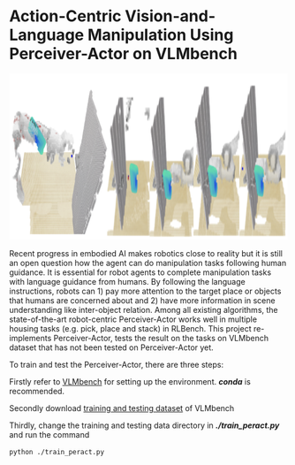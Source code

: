 # Action-Centric Vision-and-Language Manipulation Using Perceiver-Actor on VLMbench

<img src="readme_files/cover.png" width="1000" height="300">

Recent progress in embodied AI makes robotics close to reality but it is still an open question how the agent can do manipulation tasks following human guidance. It is essential for robot agents to complete manipulation tasks with language guidance from humans.  By following the language instructions, robots can 1) pay more attention to the target place or objects that humans are concerned about and 2) have more information in scene understanding like inter-object relation. Among all existing algorithms, the state-of-the-art robot-centric Perceiver-Actor works well in multiple housing tasks (e.g. pick, place and stack) in RLBench. This project re-implements Perceiver-Actor, tests the result on the tasks on VLMbench dataset that has not been tested on Perceiver-Actor yet.


To train and test the Perceiver-Actor, there are three steps:

Firstly refer to [VLMbench](https://github.com/eric-ai-lab/vlmbench) for setting up the environment. ***conda*** is recommended.

Secondly download [training and testing dataset](https://drive.google.com/drive/folders/1Qx_2_ePIqf_Z6SnpPkocUiPgFeCfePQh) of VLMbench

Thirdly, change the training and testing data directory in ***./train_peract.py*** and run the command 
```bash
python ./train_peract.py
```
